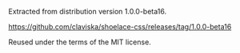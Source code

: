 Extracted from distribution version 1.0.0-beta16.

https://github.com/claviska/shoelace-css/releases/tag/1.0.0-beta16

Reused under the terms of the MIT license.
